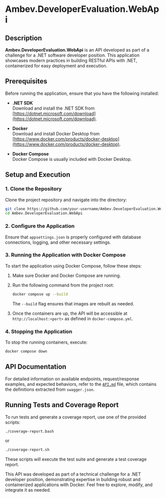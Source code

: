 # Ambev.DeveloperEvaluation.WebApi

## Description

**Ambev.DeveloperEvaluation.WebApi** is an API developed as part of a challenge for a .NET software developer position. This application showcases modern practices in building RESTful APIs with .NET, containerized for easy deployment and execution.

## Prerequisites

Before running the application, ensure that you have the following installed:

- **.NET SDK**  
  Download and install the .NET SDK from [https://dotnet.microsoft.com/download](https://dotnet.microsoft.com/download).

- **Docker**  
  Download and install Docker Desktop from [https://www.docker.com/products/docker-desktop](https://www.docker.com/products/docker-desktop).

- **Docker Compose**  
  Docker Compose is usually included with Docker Desktop.

## Setup and Execution

### 1. Clone the Repository

Clone the project repository and navigate into the directory:

```bash
git clone https://github.com/your-username/Ambev.DeveloperEvaluation.WebApi.git
cd Ambev.DeveloperEvaluation.WebApi
```

### 2. Configure the Application

Ensure that `appsettings.json` is properly configured with database connections, logging, and other necessary settings.

### 3. Running the Application with Docker Compose

To start the application using Docker Compose, follow these steps:

1. Make sure Docker and Docker Compose are running.
2. Run the following command from the project root:

   ```bash
   docker compose up --build
   ```

   The `--build` flag ensures that images are rebuilt as needed.

3. Once the containers are up, the API will be accessible at `http://localhost:<port>` as defined in `docker-compose.yml`.

### 4. Stopping the Application

To stop the running containers, execute:

```bash
docker compose down
```

## API Documentation

For detailed information on available endpoints, request/response examples, and expected behaviors, refer to the [`API.md`](./API.md) file, which contains the definitions extracted from `swagger.json`.

## Running Tests and Coverage Report

To run tests and generate a coverage report, use one of the provided scripts:

```bash
./coverage-report.bash
```
or  
```bash
./coverage-report.sh
```

These scripts will execute the test suite and generate a test coverage report.

This API was developed as part of a technical challenge for a .NET developer position, demonstrating expertise in building robust and containerized applications with Docker. Feel free to explore, modify, and integrate it as needed.